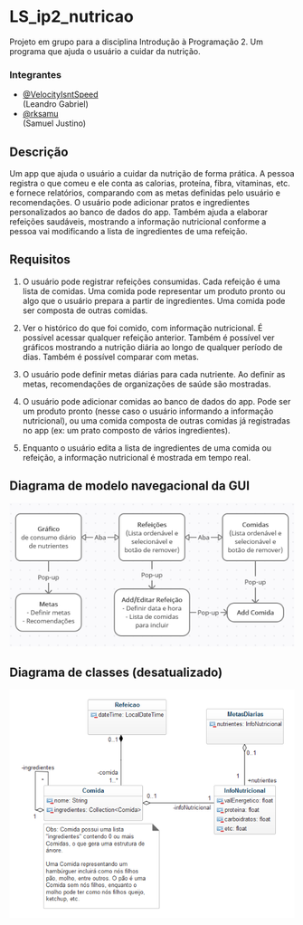# LS_ip2_nutricao

Projeto em grupo para a disciplina Introdução à Programação 2. Um programa que ajuda o usuário a cuidar da nutrição.

### Integrantes

- [@VelocityIsntSpeed](https://github.com/VelocityIsntSpeed/)
  <br/> (Leandro Gabriel)
- [@rksamu](https://github.com/rksamu/)
  <br/> (Samuel Justino)

## Descrição

Um app que ajuda o usuário a cuidar da nutrição de forma prática. A pessoa registra o que comeu e ele conta as calorias, proteína, fibra, vitaminas, etc. e fornece relatórios, comparando com as metas definidas pelo usuário e recomendações. O usuário pode adicionar pratos e ingredientes personalizados ao banco de dados do app. Também ajuda a elaborar refeições saudáveis, mostrando a informação nutricional conforme a pessoa vai modificando a lista de ingredientes de uma refeição.

## Requisitos
1. O usuário pode registrar refeições consumidas. Cada refeição é uma lista de comidas. Uma comida pode representar um produto pronto ou algo que o usuário prepara a partir de ingredientes. Uma comida pode ser composta de outras comidas.

2. Ver o histórico do que foi comido, com informação nutricional. É possível acessar qualquer refeição anterior. Também é possível ver gráficos mostrando a nutrição diária ao longo de qualquer período de dias. Também é possível comparar com metas.

3. O usuário pode definir metas diárias para cada nutriente. Ao definir as metas, recomendações de organizações de saúde são mostradas.

4. O usuário pode adicionar comidas ao banco de dados do app. Pode ser um produto pronto (nesse caso o usuário informando a informação nutricional), ou uma comida composta de outras comidas já registradas no app (ex: um prato composto de vários ingredientes).

5. Enquanto o usuário edita a lista de ingredientes de uma comida ou refeição, a informação nutricional é mostrada em tempo real.

## Diagrama de modelo navegacional da GUI
![Diagrama de modelo navegacional da GUI](modelo-navegacional.png)

## Diagrama de classes (desatualizado)
![Diagrama de classes UML](diagrama-de-classes.png)
